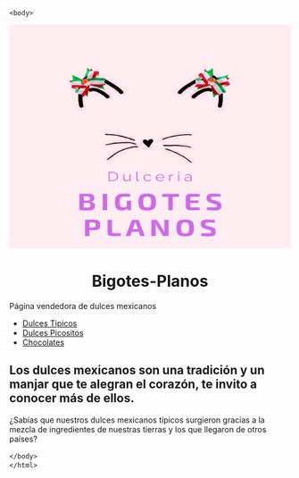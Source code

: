 <!doctype html>
<html>
<head>
<meta charset="utf-8">
<title>Bigotes Planos</title>
</head>
	
	<body>
<img src="Milogotipo.png" width="1000" height="400"/>  
<h1> <center> Bigotes-Planos  </center>  </h1>
Página vendedora de dulces mexicanos

<ul>
<li><a href="https://github.com/Yos3l1n/Bigotes-Planos/blob/main/Dulces%20proyecto%20(2).html">Dulces Tipicos</a></li>
<li><a href="https://github.com/Yos3l1n/Bigotes-Planos/blob/main/chocolate%20proyecto%20(2).html">Dulces Picositos</a></li>
<li><a href="#">Chocolates</a></li>
</ul>
	<h2>Los dulces mexicanos son una tradición y un manjar que te alegran el corazón, te invito a conocer más de ellos.</h2>
    <p> ¿Sabías que nuestros dulces mexicanos típicos surgieron gracias a la mezcla de ingredientes de nuestras tierras y los que llegaron de otros países? </p>
	
	</body>
	</html>


    
